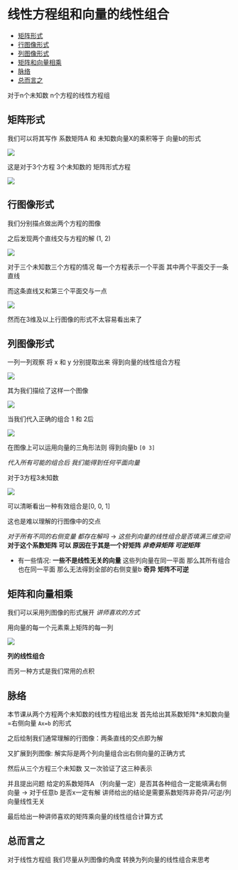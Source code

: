 # 线性方程组和向量的线性组合
 
* [矩阵形式](#矩阵形式)
* [行图像形式](#行图像形式)
* [列图像形式](#列图像形式)
* [矩阵和向量相乘](#矩阵和向量相乘)
* [脉络](#脉络)
* [总而言之](#总而言之)

对于n个未知数 n个方程的线性方程组

## 矩阵形式

我们可以将其写作 系数矩阵A 和 未知数向量X的乘积等于 向量b的形式

![](img/9a84c622.png)

这是对于3个方程 3个未知数的 矩阵形式方程

![](img/7eb2f7b4.png)

## 行图像形式

我们分别描点做出两个方程的图像

之后发现两个直线交与方程的解 (1, 2)

![](img/2b66ffc0.png)

对于三个未知数三个方程的情况 每一个方程表示一个平面 其中两个平面交于一条直线

而这条直线又和第三个平面交与一点

![](img/afde8405.png)

然而在3维及以上行图像的形式不太容易看出来了

## 列图像形式

一列一列观察 将 x 和 y 分别提取出来 得到向量的线性组合方程

![](img/988ebf38.png)

其为我们描绘了这样一个图像

![](img/ddee7f8d.png)

当我们代入正确的组合 1 和 2后

![](img/0341429b.png)

在图像上可以运用向量的三角形法则 得到向量b `[0 3]`

*代入所有可能的组合后 我们能得到任何平面向量*

对于3方程3未知数

![](img/181b2f88.png)

可以清晰看出一种有效组合是[0, 0, 1]

这也是难以理解的行图像中的交点

*对于所有不同的右侧变量 都存在解吗* -> *这些列向量的线性组合是否填满三维空间* **对于这个系数矩阵 可以 原因在于其是一个好矩阵 *非奇异矩阵* *可逆矩阵***

* 有一些情况: **一些不是线性无关的向量** 这些列向量在同一平面 那么其所有组合也在同一平面 那么无法得到全部的右侧变量b **奇异** **矩阵不可逆**

## 矩阵和向量相乘

我们可以采用列图像的形式展开 *讲师喜欢的方式*

用向量的每一个元素乘上矩阵的每一列

![](img/c61667ec.png)

**列的线性组合**

而另一种方式是我们常用的点积

## 脉络

本节课从两个方程两个未知数的线性方程组出发 首先给出其系数矩阵*未知数向量=右侧向量 `Ax=b` 的形式

之后绘制我们通常理解的行图像：两条直线的交点即为解

又扩展到列图像: 解实际是两个列向量组合出右侧向量的正确方式

然后从三个方程三个未知数 又一次验证了这三种表示

并且提出问题 给定的系数矩阵A （列向量一定）是否其各种组合一定能填满右侧向量 -> 对于任意b 是否x一定有解 讲师给出的结论是需要系数矩阵非奇异/可逆/列向量线性无关

最后给出一种讲师喜欢的矩阵乘向量的线性组合计算方式

## 总而言之

对于线性方程组 我们尽量从列图像的角度 转换为列向量的线性组合来思考
